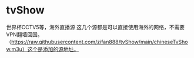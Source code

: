 # tvShow
世界杯CCTV5等，海外直播源
这几个源都是可以直接使用海外的网络，不需要VPN翻墙回国。
（https://raw.githubusercontent.com/zifan888/tvShow/main/chineseTvShow.m3u）这个是添加的源地址。
